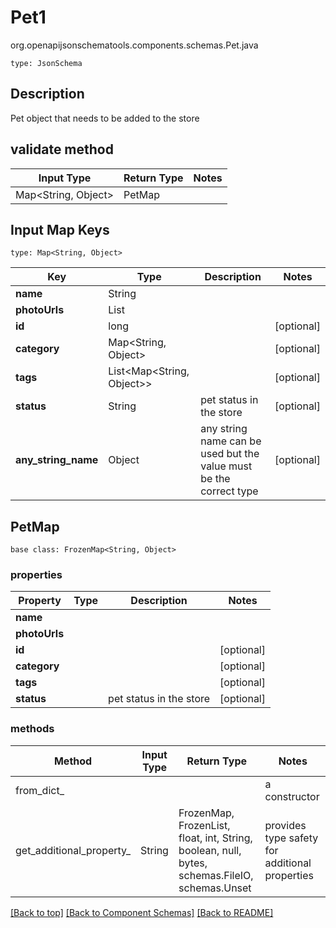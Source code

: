 # Pet1
org.openapijsonschematools.components.schemas.Pet.java
```
type: JsonSchema
```

## Description
Pet object that needs to be added to the store

## validate method
| Input Type | Return Type | Notes |
| ---------- | ----------- | ----- |
| Map<String, Object> | PetMap | |

## Input Map Keys
```
type: Map<String, Object>
```
Key | Type |  Description | Notes
------------ | ------------- | ------------- | -------------
**name** | String |  |
**photoUrls** | List<String> |  |
**id** | long |  | [optional]
**category** | Map<String, Object> |  | [optional]
**tags** | List<Map<String, Object>> |  | [optional]
**status** | String | pet status in the store | [optional]
**any_string_name** | Object | any string name can be used but the value must be the correct type | [optional]

## PetMap
```
base class: FrozenMap<String, Object>
```

### properties
Property | Type | Description | Notes
-------- | ---- | ----------- | -----
**name** |  |  |
**photoUrls** |  |  |
**id** |  |  | [optional]
**category** |  |  | [optional]
**tags** |  |  | [optional]
**status** |  | pet status in the store | [optional]

### methods
Method | Input Type | Return Type | Notes
------ | ---------- | ----------- | ------
from_dict_ |  |  | a constructor
get_additional_property_ | String | FrozenMap, FrozenList, float, int, String, boolean, null, bytes, schemas.FileIO, schemas.Unset | provides type safety for additional properties



[[Back to top]](#top) [[Back to Component Schemas]](../../../README.md#Component-Schemas) [[Back to README]](../../../README.md)
